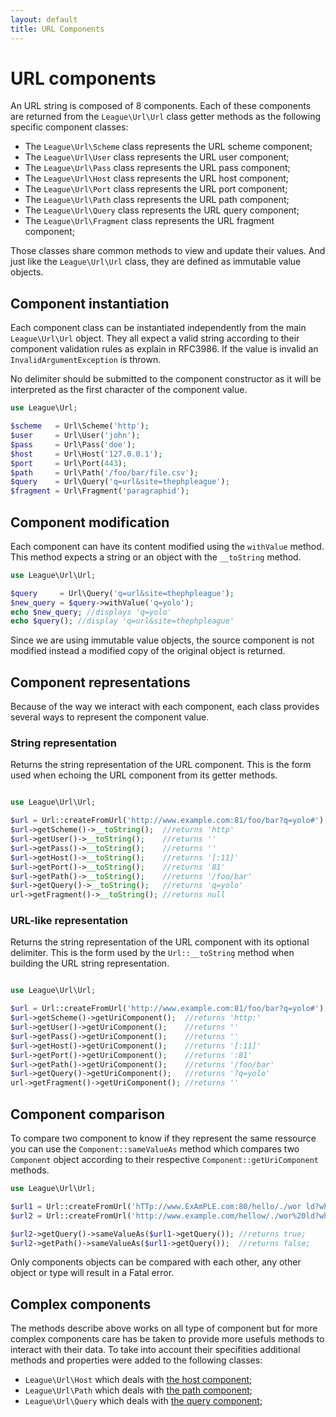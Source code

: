 ```yaml
---
layout: default
title: URL Components
---
```


# URL components

An URL string is composed of 8 components. Each of these components are returned from the `League\Url\Url` class getter methods as the following specific component classes:

- The `League\Url\Scheme` class represents the URL scheme component;
- The `League\Url\User` class represents the URL user component;
- The `League\Url\Pass` class represents the URL pass component;
- The `League\Url\Host` class represents the URL host component;
- The `League\Url\Port` class represents the URL port component;
- The `League\Url\Path` class represents the URL path component;
- The `League\Url\Query` class represents the URL query component;
- The `League\Url\Fragment` class represents the URL fragment component;

Those classes share common methods to view and update their values. And just like the `League\Url\Url` class, they are defined as immutable value objects.

## Component instantiation

Each component class can be instantiated independently from the main `League\Url\Url` object. They all expect a valid string according to their component validation rules as explain in RFC3986. If the value is invalid an `InvalidArgumentException` is thrown.

<p class="message-warning">No delimiter should be submitted to the component constructor as it will be interpreted as the first character of the component value.</p>

~~~php
use League\Url;

$scheme   = Url\Scheme('http');
$user     = Url\User('john');
$pass     = Url\Pass('doe');
$host     = Url\Host('127.0.0.1');
$port     = Url\Port(443);
$path     = Url\Path('/foo/bar/file.csv');
$query    = Url\Query('q=url&site=thephpleague');
$fragment = Url\Fragment('paragraphid');
~~~

## Component modification

Each component can have its content modified using the `withValue` method. This method expects a string or an object with the `__toString` method.

~~~php
use League\Url\Url;

$query     = Url\Query('q=url&site=thephpleague');
$new_query = $query->withValue('q=yolo');
echo $new_query; //displays 'q=yolo'
echo $query(); //display 'q=url&site=thephpleague'
~~~

Since we are using immutable value objects, the source component is not modified instead a modified copy of the original object is returned.

## Component representations

Because of the way we interact with each component, each class provides several ways to represent the component value.

### String representation

Returns the string representation of the URL component. This is the form used when echoing the URL component from its getter methods.

~~~php

use League\Url\Url;

$url = Url::createFromUrl('http://www.example.com:81/foo/bar?q=yolo#');
$url->getScheme()->__toString();  //returns 'http'
$url->getUser()->__toString();    //returns ''
$url->getPass()->__toString();    //returns ''
$url->getHost()->__toString();    //returns '[:11]'
$url->getPort()->__toString();    //returns '81'
$url->getPath()->__toString();    //returns '/foo/bar'
$url->getQuery()->__toString();   //returns 'q=yolo'
url->getFragment()->__toString(); //returns null
~~~

### URL-like representation

Returns the string representation of the URL component with its optional delimiter. This is the form used by the `Url::__toString` method when building the URL string representation.

~~~php

use League\Url\Url;

$url = Url::createFromUrl('http://www.example.com:81/foo/bar?q=yolo#');
$url->getScheme()->getUriComponent();  //returns 'http:'
$url->getUser()->getUriComponent();    //returns ''
$url->getPass()->getUriComponent();    //returns ''
$url->getHost()->getUriComponent();    //returns '[:11]'
$url->getPort()->getUriComponent();    //returns ':81'
$url->getPath()->getUriComponent();    //returns '/foo/bar'
$url->getQuery()->getUriComponent();   //returns '?q=yolo'
url->getFragment()->getUriComponent(); //returns ''
~~~

## Component comparison

To compare two component to know if they represent the same ressource you can use the `Component::sameValueAs` method which compares two `Component` object according to their respective `Component::getUriComponent` methods.

~~~php
use League\Url\Url;

$url1 = Url::createFromUrl('hTTp://www.ExAmPLE.com:80/hello/./wor ld?who=I+am');
$url2 = Url::createFromUrl('http://www.example.com/hellow/./wor%20ld?who=I%20am;');

$url2->getQuery()->sameValueAs($url1->getQuery()); //returns true;
$url2->getPath()->sameValueAs($url1->getQuery());  //returns false;
~~~

<p class="message-warning">Only components objects can be compared with each other, any other object or type will result in a Fatal error.</p>

## Complex components

The methods describe above works on all type of component but for more complex components care has be taken to provide more usefuls methods to interact with their data. To take into account their specifities additional methods and properties were added to the following classes:

* `League\Url\Host` which deals with [the host component](/dev-master/components/host/);
* `League\Url\Path` which deals with [the path component](/dev-master/components/path/);
* `League\Url\Query` which deals with [the query component](/dev-master/components/query/);
